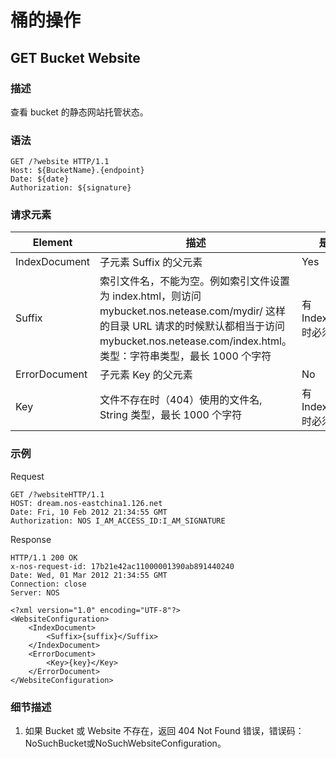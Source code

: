 # 桶的操作

## GET Bucket Website

### 描述
查看 bucket 的静态网站托管状态。

### 语法

    GET /?website HTTP/1.1
    Host: ${BucketName}.{endpoint}
    Date: ${date}
    Authorization: ${signature}

### 请求元素

|    Element    |                                                                                                     描述                                                                                                    |         是否必须        |
|---------------|-------------------------------------------------------------------------------------------------------------------------------------------------------------------------------------------------------------|-------------------------|
| IndexDocument | 子元素 Suffix 的父元素                                                                                                                                                                                      | Yes                     |
| Suffix        | 索引文件名，不能为空。例如索引文件设置为 index.html，则访问 mybucket.nos.netease.com/mydir/ 这样的目录 URL 请求的时候默认都相当于访问 mybucket.nos.netease.com/index.html。<br>类型：字符串类型，最长 1000 个字符 | 有 IndexDocument 时必须 |
| ErrorDocument | 子元素 Key 的父元素                                                                                                                                                                                         | No                      |
| Key           | 文件不存在时（404）使用的文件名, String 类型，最长 1000 个字符                                                                                                                                              | 有 IndexDocument 时必须 |

### 示例
Request

    GET /?websiteHTTP/1.1
    HOST: dream.nos-eastchina1.126.net
    Date: Fri, 10 Feb 2012 21:34:55 GMT
    Authorization: NOS I_AM_ACCESS_ID:I_AM_SIGNATURE

Response

    HTTP/1.1 200 OK
    x-nos-request-id: 17b21e42ac11000001390ab891440240
    Date: Wed, 01 Mar 2012 21:34:55 GMT
    Connection: close
    Server: NOS

    <?xml version="1.0" encoding="UTF-8"?>
    <WebsiteConfiguration>
        <IndexDocument>
            <Suffix>{suffix}</Suffix>
        </IndexDocument>
        <ErrorDocument>
            <Key>{key}</Key>
        </ErrorDocument>
    </WebsiteConfiguration>

### 细节描述


1. 如果 Bucket 或 Website 不存在，返回 404 Not Found 错误，错误码：NoSuchBucket或NoSuchWebsiteConfiguration。
